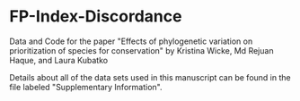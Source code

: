 # FP-Index-Discordance
Data and Code for the paper "Effects of phylogenetic variation on prioritization of species for conservation" by Kristina Wicke, Md Rejuan Haque, and Laura Kubatko

Details about all of the data sets used in this manuscript can be found in the file labeled "Supplementary Information". 

